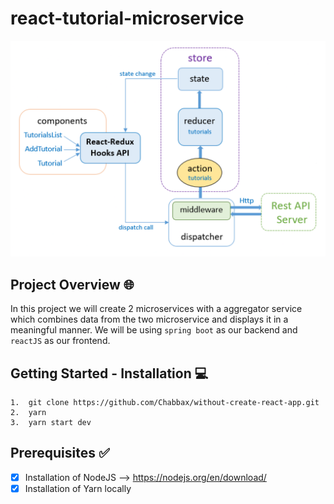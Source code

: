 # react-tutorial-microservice

![frame1](img/frame1.png)

## Project Overview :globe_with_meridians:	
In this project we will create 2 microservices with a aggregator service which combines data from the two microservice and displays it in a meaningful manner. We will be using `spring boot` as our backend and `reactJS` as our frontend.

## Getting Started - Installation :computer:

```
1.  git clone https://github.com/Chabbax/without-create-react-app.git
2.  yarn
3.  yarn start dev
```

## Prerequisites :white_check_mark:
- [x] Installation of NodeJS --> https://nodejs.org/en/download/
- [x] Installation of Yarn locally
